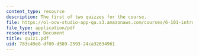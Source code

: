 ```yaml
---
content_type: resource
description: The first of two quizzes for the course.
file: https://ol-ocw-studio-app-qa.s3.amazonaws.com/courses/6-101-introductory-analog-electronics-laboratory-spring-2007/783c49e8df00d589259324ca32634961_quiz1.pdf
file_type: application/pdf
resourcetype: Document
title: quiz1.pdf
uid: 783c49e8-df00-d589-2593-24ca32634961
---
```

